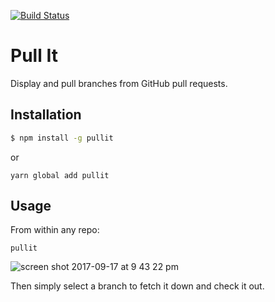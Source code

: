 [![Build Status](https://travis-ci.org/jkup/pullit.svg?branch=master)](https://travis-ci.org/jkup/pullit)

# Pull It

Display and pull branches from GitHub pull requests.

## Installation

```bash
$ npm install -g pullit
```

or

```
yarn global add pullit
```

## Usage

From within any repo:

```
pullit
```

![screen shot 2017-09-17 at 9 43 22 pm](https://user-images.githubusercontent.com/490294/30529394-c4dce642-9bf1-11e7-877e-cfbc11b9fe6a.png)

Then simply select a branch to fetch it down and check it out.
